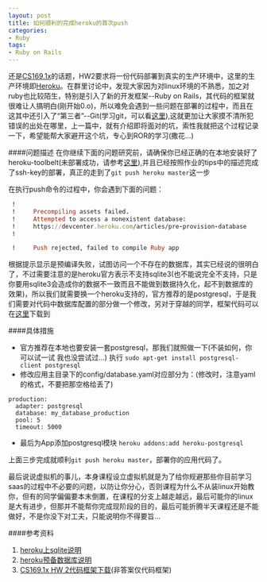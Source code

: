 ```yaml
---
layout: post
title: 如何顺利的完成heroku的首次push
categories:
- Ruby
tags:
- Ruby on Rails
---
```



还是[CS169.1x](http://www.xuetangx.com/courses/UC_BerkeleyX/CS169_1x_1/)的话题，HW2要求将一份代码部署到真实的生产环境中，这里的生产环境即[Heroku](https://heroku.com)。在群里讨论中，发现大家因为对linux环境的不熟悉，加之对ruby也比较陌生，特别是引入了新的开发框架--Ruby on Rails，其代码的框架就很难让人搞明白(刚开始0.o)，所以难免会遇到一些问题在部署的过程中，而且在这其中还引入了“第三者”--Git(学习git，可以看[这里](http://lazybios.github.com/2014/05/relearn-git-of-notes/)),这就更加让大家摸不清所犯错误的出处在哪里，上一篇中，就有介绍即将面对的坑，索性我就把这个过程记录一下，希望能帮大家避开这个坑，专心到ROR的学习(撒花...)

####问题描述
在你继续下面的问题研究前，请确保你已经正确的在本地安装好了heroku-toolbelt(未部署成功，请参考[这里](http://freshstu.com/2014/09/repair-heroku-toolbelt-install-failure-in-ubuntu11-10/)),并且已经按照作业的tips中的描述完成了ssh-key的部署，真正的走到了`git push heroku master`这一步

在执行push命令的过程中，你会遇到下面的问题：

```ruby
 !
 !     Precompiling assets failed.
 !     Attempted to access a nonexistent database:
 !     https://devcenter.heroku.com/articles/pre-provision-database
 !

 !     Push rejected, failed to compile Ruby app
```

根据提示显示是预编译失败，试图访问一个不存在的数据库，其实已经说的很明白了，不过需要注意的是heroku官方表示不支持sqlite3(也不能说完全不支持，只是你要用sqlite3会造成你的数据不一致而且不能做到数据持久化，起不到数据库的效果)，所以我们就需要换一个heroku支持的，官方推荐的是postgresql，于是我们需要对代码中数据库配置的部分做一个修改，另对于穿越的同学，框架代码可以在[这里](http://www.xuetangx.com/c4x/UC_BerkeleyX/CS169_1x_1/asset/rails-intro.zip)下载到

####具体措施
+ 官方推荐在本地也要安装一套postgresql，那我们就照做一下(不装如何，你可以试一试 我也没尝试过...) 执行 `sudo apt-get install postgresql-client postgresql`
+ 修改应用主目录下的config/database.yaml对应部分为：(修改时，注意yaml的格式，不要把那空格给丢了)

```
production:
  adapter: postgresql
  database: my_database_production
  pool: 5
  timeout: 5000
```

+ 最后为App添加postgresql模块 `heroku addons:add heroku-postgresql`

上面三步完成就顺利`git push heroku master`，部署你的应用代码了。

最后说说虚拟机的事儿，本身课程设立虚拟机就是为了给你规避那些你目前学习saas的过程中不必要的问题，以防让你分心，否则课程为什么不从装linux开始教你，但有的同学偏偏要本末倒置，在课程的分支上越走越远，最后可能你的linux是大有进步，但那并不能帮你完成现阶段的目的，最后可能折腾半天课程还是不能做好，不是你没下对工夫，只能说明你不得要旨...

####参考资料
1. [heroku上sqlite说明](https://devcenter.heroku.com/articles/sqlite3)
2. [heroku预备数据库说明](https://devcenter.heroku.com/articles/pre-provision-database)
3. [CS169.1x HW 2代码框架下载](http://www.xuetangx.com/c4x/UC_BerkeleyX/CS169_1x_1/asset/rails-intro.zip)(非答案仅代码框架)
